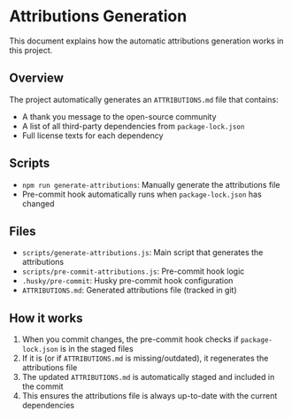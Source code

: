 # Attributions Generation

This document explains how the automatic attributions generation works in this project.

## Overview

The project automatically generates an `ATTRIBUTIONS.md` file that contains:

- A thank you message to the open-source community
- A list of all third-party dependencies from `package-lock.json`
- Full license texts for each dependency

## Scripts

- `npm run generate-attributions`: Manually generate the attributions file
- Pre-commit hook automatically runs when `package-lock.json` has changed

## Files

- `scripts/generate-attributions.js`: Main script that generates the attributions
- `scripts/pre-commit-attributions.js`: Pre-commit hook logic
- `.husky/pre-commit`: Husky pre-commit hook configuration
- `ATTRIBUTIONS.md`: Generated attributions file (tracked in git)

## How it works

1. When you commit changes, the pre-commit hook checks if `package-lock.json` is in the staged files
2. If it is (or if `ATTRIBUTIONS.md` is missing/outdated), it regenerates the attributions file
3. The updated `ATTRIBUTIONS.md` is automatically staged and included in the commit
4. This ensures the attributions file is always up-to-date with the current dependencies
